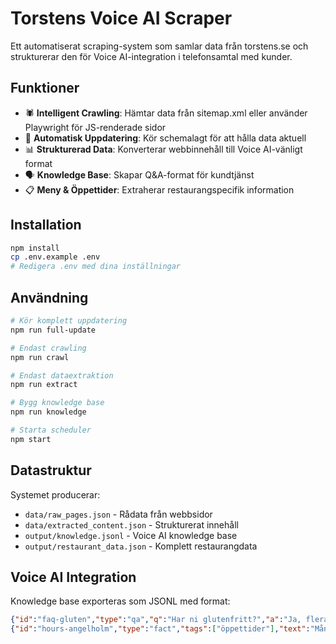 # Torstens Voice AI Scraper

Ett automatiserat scraping-system som samlar data från torstens.se och strukturerar den för Voice AI-integration i telefonsamtal med kunder.

## Funktioner

- 🕷️ **Intelligent Crawling**: Hämtar data från sitemap.xml eller använder Playwright för JS-renderade sidor
- 🔄 **Automatisk Uppdatering**: Kör schemalagt för att hålla data aktuell
- 📊 **Strukturerad Data**: Konverterar webbinnehåll till Voice AI-vänligt format
- 🗣️ **Knowledge Base**: Skapar Q&A-format för kundtjänst
- 📋 **Meny & Öppettider**: Extraherar restaurangspecifik information

## Installation

```bash
npm install
cp .env.example .env
# Redigera .env med dina inställningar
```

## Användning

```bash
# Kör komplett uppdatering
npm run full-update

# Endast crawling
npm run crawl

# Endast dataextraktion
npm run extract

# Bygg knowledge base
npm run knowledge

# Starta scheduler
npm start
```

## Datastruktur

Systemet producerar:
- `data/raw_pages.json` - Rådata från webbsidor
- `data/extracted_content.json` - Strukturerat innehåll
- `output/knowledge.jsonl` - Voice AI knowledge base
- `output/restaurant_data.json` - Komplett restaurangdata

## Voice AI Integration

Knowledge base exporteras som JSONL med format:
```json
{"id":"faq-gluten","type":"qa","q":"Har ni glutenfritt?","a":"Ja, flera rätter kan göras glutenfria"}
{"id":"hours-angelholm","type":"fact","tags":["öppettider"],"text":"Mån-Ons 11-21, Tors-Fre 11-22"}
```